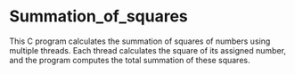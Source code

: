 # Summation_of_squares
This C program calculates the summation of squares of numbers using multiple threads. Each thread calculates the square of its assigned number, and the program computes the total summation of these squares.
